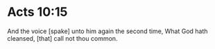 # Acts 10:15

And the voice [spake] unto him again the second time, What God hath cleansed, [that] call not thou common.
